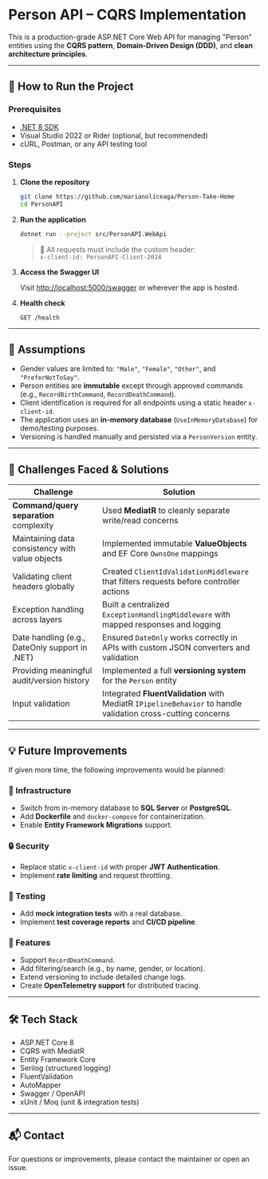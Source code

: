 # Person API – CQRS Implementation

This is a production-grade ASP.NET Core Web API for managing "Person" entities using the **CQRS pattern**, **Domain-Driven Design (DDD)**, and **clean architecture principles**.

---

## 🚀 How to Run the Project

### Prerequisites

- [.NET 8 SDK](https://dotnet.microsoft.com/en-us/download)
- Visual Studio 2022 or Rider (optional, but recommended)
- cURL, Postman, or any API testing tool

### Steps

1. **Clone the repository**

   ```bash
   git clone https://github.com/marianoliceaga/Person-Take-Home
   cd PersonAPI
   ```

2. **Run the application**

   ```bash
   dotnet run --project src/PersonAPI.WebApi
   ```

   > 🔐 All requests must include the custom header:  
   > `x-client-id: PersonAPI-Client-2024`

3. **Access the Swagger UI**

   Visit [http://localhost:5000/swagger](http://localhost:5000/swagger) or wherever the app is hosted.

4. **Health check**

   ```
   GET /health
   ```

---

## 📌 Assumptions

- Gender values are limited to: `"Male"`, `"Female"`, `"Other"`, and `"PreferNotToSay"`.
- Person entities are **immutable** except through approved commands (e.g., `RecordBirthCommand`, `RecordDeathCommand`).
- Client identification is required for all endpoints using a static header `x-client-id`.
- The application uses an **in-memory database** (`UseInMemoryDatabase`) for demo/testing purposes.
- Versioning is handled manually and persisted via a `PersonVersion` entity.

---

## 🧠 Challenges Faced & Solutions

| Challenge | Solution |
|----------|----------|
| **Command/query separation** complexity | Used **MediatR** to cleanly separate write/read concerns |
| Maintaining data consistency with value objects | Implemented immutable **ValueObjects** and EF Core `OwnsOne` mappings |
| Validating client headers globally | Created `ClientIdValidationMiddleware` that filters requests before controller actions |
| Exception handling across layers | Built a centralized `ExceptionHandlingMiddleware` with mapped responses and logging |
| Date handling (e.g., DateOnly support in .NET) | Ensured `DateOnly` works correctly in APIs with custom JSON converters and validation |
| Providing meaningful audit/version history | Implemented a full **versioning system** for the `Person` entity |
| Input validation | Integrated **FluentValidation** with MediatR `IPipelineBehavior` to handle validation cross-cutting concerns |

---

## 💡 Future Improvements

If given more time, the following improvements would be planned:

### 🔧 Infrastructure
- Switch from in-memory database to **SQL Server** or **PostgreSQL**.
- Add **Dockerfile** and `docker-compose` for containerization.
- Enable **Entity Framework Migrations** support.

### 🔒 Security
- Replace static `x-client-id` with proper **JWT Authentication**.
- Implement **rate limiting** and request throttling.

### 🧪 Testing
- Add **mock integration tests** with a real database.
- Implement **test coverage reports** and **CI/CD pipeline**.

### 🧭 Features
- Support `RecordDeathCommand`.
- Add filtering/search (e.g., by name, gender, or location).
- Extend versioning to include detailed change logs.
- Create **OpenTelemetry support** for distributed tracing.

---

## 🛠 Tech Stack

- ASP.NET Core 8
- CQRS with MediatR
- Entity Framework Core
- Serilog (structured logging)
- FluentValidation
- AutoMapper
- Swagger / OpenAPI
- xUnit / Moq (unit & integration tests)

---

## 📬 Contact

For questions or improvements, please contact the maintainer or open an issue.
